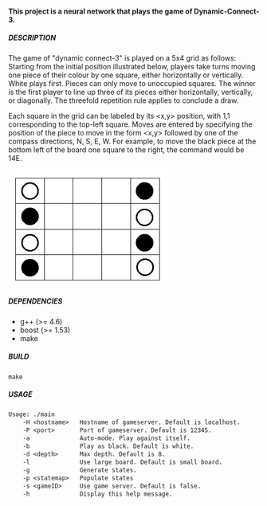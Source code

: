 #### This project is a neural network that plays the game of Dynamic-Connect-3. 

##### DESCRIPTION
The game of "dynamic connect-3" is played on a 5x4 grid as follows: Starting from the initial position illustrated below, players take turns moving one piece of their colour by one square, either horizontally or vertically. White plays first. Pieces can only move to unoccupied squares. The winner is the first player to line up three of its pieces either horizontally, vertically, or diagonally. The threefold repetition rule applies to conclude a draw. 

Each square in the grid can be labeled by its <x,y> position, with 1,1 corresponding to the top-left square. Moves are entered by specifying the position of the piece to move in the form <x,y> followed by one of the compass directions, N, S, E, W. For example, to move the black piece at the bottom left of the board one square to the right, the command would be 14E.

![Image of starting position](board.gif)

##### DEPENDENCIES
* g++ (>= 4.6)
* boost (>= 1.53)
* make

##### BUILD
```
make
```

##### USAGE
```
Usage: ./main
	-H <hostname>   Hostname of gameserver. Default is localhost.
	-P <port>       Port of gameserver. Default is 12345.
	-a              Auto-mode. Play against itself.
	-b              Play as black. Default is white.
	-d <depth>      Max depth. Default is 8.
	-l              Use large board. Default is small board.
	-g              Generate states.
	-p <statemap>   Populate states
	-s <gameID>     Use game server. Default is false.
	-h              Display this help message.
```
